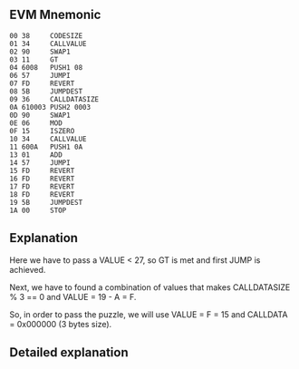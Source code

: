 ## EVM Mnemonic

```
00 38     CODESIZE
01 34     CALLVALUE
02 90     SWAP1
03 11     GT
04 6008   PUSH1 08
06 57     JUMPI
07 FD     REVERT
08 5B     JUMPDEST
09 36     CALLDATASIZE
0A 610003 PUSH2 0003
0D 90     SWAP1
0E 06     MOD
0F 15     ISZERO
10 34     CALLVALUE
11 600A   PUSH1 0A
13 01     ADD
14 57     JUMPI
15 FD     REVERT
16 FD     REVERT
17 FD     REVERT
18 FD     REVERT
19 5B     JUMPDEST
1A 00     STOP
```

## Explanation

Here we have to pass a VALUE < 27, so GT is met and first JUMP is achieved.

Next, we have to found a combination of values that makes CALLDATASIZE % 3 == 0 and VALUE = 19 - A = F.

So, in order to pass the puzzle, we will use VALUE = F = 15 and CALLDATA = 0x000000 (3 bytes size).

## Detailed explanation

